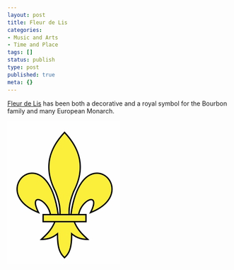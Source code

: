 ```yaml
---
layout: post
title: Fleur de Lis
categories:
- Music and Arts
- Time and Place
tags: []
status: publish
type: post
published: true
meta: {}
---
```

[Fleur de Lis](http://en.wikipedia.org/wiki/Fleur-de-lis) has been both a decorative and a royal symbol for the Bourbon family and many European Monarch.

![](/img/fleur-de-lys.jpg)
